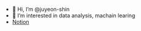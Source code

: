 - 👋 Hi, I’m @juyeon-shin
- 👀 I’m interested in data analysis, machain learing
- [Notion](https://www.notion.so/juyeon-coding/3e7e95dde3e84f78919369170cdb6c14?v=edf65bc51ff84583b8ea983d91cbc358&pvs=4)
